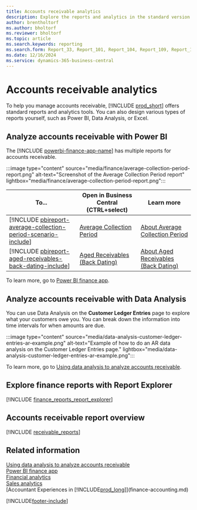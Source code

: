 ```yaml
---
title: Accounts receivable analytics
description: Explore the reports and analytics in the standard version of Business Central that can help you track your accounts receivable.
author: brentholtorf
ms.author: bholtorf
ms.reviewer: bholtorf
ms.topic: article
ms.search.keywords: reporting
ms.search.form: Report_33, Report_101, Report_104, Report_109, Report_112, Report_120, Report_121, Report_129, Report_211, Report_1316, 36992, 36993
ms.date: 12/16/2024
ms.service: dynamics-365-business-central
---
```

# Accounts receivable analytics

To help you manage accounts receivable, [!INCLUDE [prod_short](includes/prod_short.md)] offers standard reports and analytics tools. You can also design various types of reports yourself, such as Power BI, Data Analysis, or Excel.  

## Analyze accounts receivable with Power BI

The [!INCLUDE [powerbi-finance-app-name](includes/power-bi-finance-app-name.md)] has multiple reports for accounts receivable.

:::image type="content" source="media/finance/average-collection-period-report.png" alt-text="Screenshot of the Average Collection Period report" lightbox="media/finance/average-collection-period-report.png":::

| To... | Open in Business Central (CTRL+select) | Learn more |
| ----- | ---------------------------------------- | ---------- |
| [!INCLUDE [pbireport-average-collection-period-scenario-include](includes/pbireport-average-collection-period-scenario-include.md)]  | [Average Collection Period](https://businesscentral.dynamics.com?page=36992) | [About Average Collection Period](finance-powerbi-average-collection-period.md) |
| [!INCLUDE [pbireport-aged-receivables-back-dating-include](includes/pbireport-aged-receivables-back-dating-include.md)] | [Aged Receivables (Back Dating)](https://businesscentral.dynamics.com?page=36993) | [About Aged Receivables (Back Dating)](finance-powerbi-aged-receivables-back-dating.md) |

To learn more, go to [Power BI finance app](finance-powerbi-app.md).

## Analyze accounts receivable with Data Analysis

You can use Data Analysis on the **Customer Ledger Entries** page to explore what your customers owe you. You can break down the information into time intervals for when amounts are due.

:::image type="content" source="media/data-analysis-customer-ledger-entries-ar-example.png" alt-text="Example of how to do an AR data analysis on the Customer Ledger Entries page." lightbox="media/data-analysis-customer-ledger-entries-ar-example.png":::

To learn more, go to [Using data analysis to analyze accounts receivable](ad-hoc-analysis-finance.md#example-finance-accounts-receivable).

## Explore finance reports with Report Explorer

[!INCLUDE [finance_reports_report_explorer](includes/finance-reports-report-explorer-include.md)]

## Accounts receivable report overview

[!INCLUDE [receivable_reports](includes/receivable-reports-include.md)]

## Related information

[Using data analysis to analyze accounts receivable](ad-hoc-analysis-finance.md#example-finance-accounts-receivable)  
[Power BI finance app](finance-powerbi-app.md)  
[Financial analytics](bi.md)  
[Sales analytics](sales-analytics-overview.md)  
[Accountant Experiences in [!INCLUDE[prod_long](includes/prod_long.md)]](finance-accounting.md)  

[!INCLUDE[footer-include](includes/footer-banner.md)]
